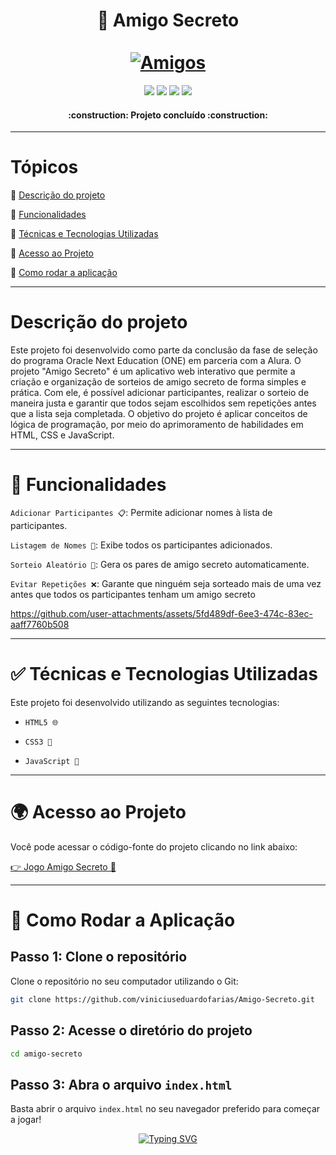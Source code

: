 
<div align="center">
  <h1 align="center">
    🎁 Amigo Secreto
    <br />
    <br />
    <a href="https://github.com/viniciuseduardofarias/Amigo-Secreto.git">
      <img src="https://github.com/user-attachments/assets/8d134c30-7929-43e5-b3f8-938f43a4c2b7" alt="Amigos">
    </a>
  </h1>
</div>

<p align="center">
  <a href=""><img src="https://img.shields.io/badge/JavaScript-323330?style=for-the-badge&logo=javascript&logoColor=F7DF1E"></a>
  <a href=""><img src="https://img.shields.io/badge/CSS3-1572B6?style=for-the-badge&logo=css3&logoColor=white"></a>
  <a href=""><img src="https://img.shields.io/badge/HTML5-E34F26?style=for-the-badge&logo=html5&logoColor=white"></a>
  <a href="https://www.linkedin.com/in/vinicius-eduardo-farmacia/overlay/contact-info/"><img src="https://img.shields.io/badge/LinkedIn-0077B5?style=for-the-badge&logo=linkedin&logoColor=white"></a>
</p>

<h4 align="center"> 
    :construction:  Projeto concluído  :construction:
</h4>

---

# Tópicos 

:small_blue_diamond: [Descrição do projeto](#descrição-do-projeto)

:small_blue_diamond: [Funcionalidades](#funcionalidades)

:small_blue_diamond: [Técnicas e Tecnologias Utilizadas](#tecnicas-e-tecnologias-utilizadas)

:small_blue_diamond: [Acesso ao Projeto](#acesso-ao-projeto)

:small_blue_diamond: [Como rodar a aplicação](#como-rodar-a-aplicação-arrow_forward)

---

# Descrição do projeto

Este projeto foi desenvolvido como parte da conclusão da fase de seleção do programa Oracle Next Education (ONE) em parceria com a Alura. O projeto "Amigo Secreto" é um aplicativo web interativo que permite a criação e organização de sorteios de amigo secreto de forma simples e prática. Com ele, é possível adicionar participantes, realizar o sorteio de maneira justa e garantir que todos sejam escolhidos sem repetições antes que a lista seja completada. O objetivo do projeto é aplicar conceitos de lógica de programação, por meio do aprimoramento de habilidades em HTML, CSS e JavaScript.

---

# :hammer: Funcionalidades

`Adicionar Participantes 📋`: Permite adicionar nomes à lista de participantes.

`Listagem de Nomes 📝`: Exibe todos os participantes adicionados.

`Sorteio Aleatório 🔄`: Gera os pares de amigo secreto automaticamente.

`Evitar Repetições ❌`: Garante que ninguém seja sorteado mais de uma vez antes que todos os participantes tenham um amigo secreto

https://github.com/user-attachments/assets/5fd489df-6ee3-474c-83ec-aaff7760b508

---

# ✅ Técnicas e Tecnologias Utilizadas
Este projeto foi desenvolvido utilizando as seguintes tecnologias:

* `HTML5 🌐`

* `CSS3 🎨`

* `JavaScript 📜`

---

# 🌍 Acesso ao Projeto
Você pode acessar o código-fonte do projeto clicando no link abaixo:

[👉 Jogo Amigo Secreto 🎁](https://github.com/viniciuseduardofarias/Amigo-Secreto.git)

---

# 🧠 Como Rodar a Aplicação

## Passo 1: Clone o repositório
Clone o repositório no seu computador utilizando o Git:

```bash
git clone https://github.com/viniciuseduardofarias/Amigo-Secreto.git
```

## Passo 2: Acesse o diretório do projeto

```bash
cd amigo-secreto
```

## Passo 3: Abra o arquivo `index.html`
Basta abrir o arquivo `index.html` no seu navegador preferido para começar a jogar!

<div align="center">
  <a href="https://git.io/typing-svg">
    <img src="https://readme-typing-svg.demolab.com?font=Roboto&size=24&duration=2000&pause=500&color=34D399&center=true&vCenter=true&width=435&lines=Chame+seus+Amigos!+🎁;Divirta-se+!" alt="Typing SVG" />
  </a>
</div>





